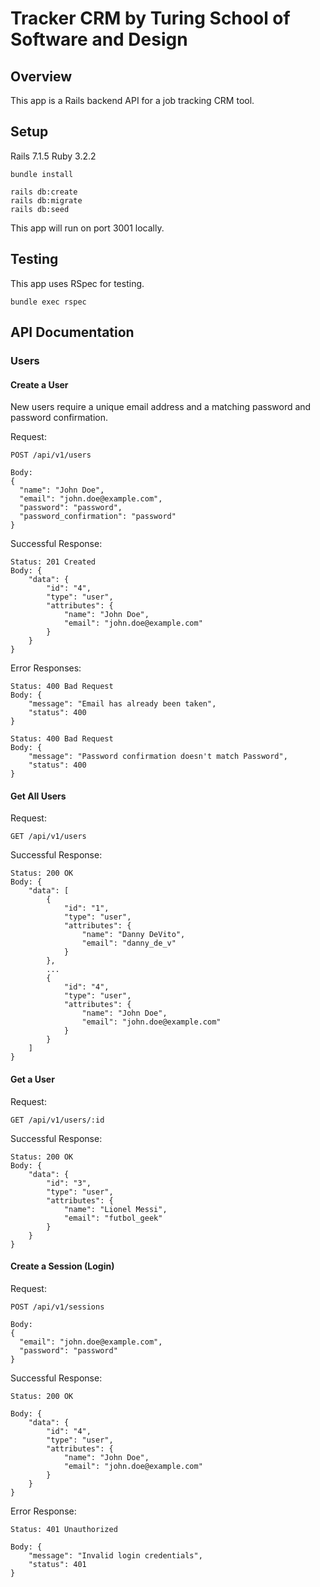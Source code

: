 # Tracker CRM by Turing School of Software and Design

## Overview
This app is a Rails backend API for a job tracking CRM tool. 

## Setup
Rails 7.1.5
Ruby 3.2.2

```
bundle install

rails db:create
rails db:migrate
rails db:seed
```

This app will run on port 3001 locally.

## Testing
This app uses RSpec for testing. 

```
bundle exec rspec
```

## API Documentation

### Users

#### Create a User
New users require a unique email address and a matching password and password confirmation.

Request:
```
POST /api/v1/users

Body:
{
  "name": "John Doe",
  "email": "john.doe@example.com",
  "password": "password",
  "password_confirmation": "password"
}
```

Successful Response:
```
Status: 201 Created
Body: {
    "data": {
        "id": "4",
        "type": "user",
        "attributes": {
            "name": "John Doe",
            "email": "john.doe@example.com"
        }
    }
}
```

Error Responses:
```
Status: 400 Bad Request
Body: {
    "message": "Email has already been taken",
    "status": 400
}
```

```
Status: 400 Bad Request
Body: {
    "message": "Password confirmation doesn't match Password",
    "status": 400
}
```

#### Get All Users
Request:
```
GET /api/v1/users
```

Successful Response:
```
Status: 200 OK
Body: {
    "data": [
        {
            "id": "1",
            "type": "user",
            "attributes": {
                "name": "Danny DeVito",
                "email": "danny_de_v"
            }
        },
        ...
        {
            "id": "4",
            "type": "user",
            "attributes": {
                "name": "John Doe",
                "email": "john.doe@example.com"
            }
        }
    ]
}
```

#### Get a User 
Request:
```
GET /api/v1/users/:id
```

Successful Response:
```
Status: 200 OK
Body: {
    "data": {
        "id": "3",
        "type": "user",
        "attributes": {
            "name": "Lionel Messi",
            "email": "futbol_geek"
        }
    }
}
```

#### Create a Session (Login)

Request:
```
POST /api/v1/sessions

Body:
{
  "email": "john.doe@example.com",
  "password": "password"
}
``` 

Successful Response:
```
Status: 200 OK

Body: {
    "data": {
        "id": "4",
        "type": "user",
        "attributes": {
            "name": "John Doe",
            "email": "john.doe@example.com"
        }
    }
}
```

Error Response:
```
Status: 401 Unauthorized

Body: {
    "message": "Invalid login credentials",
    "status": 401
}
```

<!-- Rolify add 'resourcify' to models if you want to apply roles (like if we want someone to moderate companies) -->

<!-- a newly created users role is :user by default -->
<!-- dynamic shortcuts are methods to query or modify roles
    - is_admin?
    - is_user?
    - add_role :admin
    - add_role :user
    - remove_role -->

<!-- Pundit is focused around the notion of policy classes.
Pundit policies are created in the app/policies directory and correspond to the resources (models) for which access control needs to be managed. These policies will be utilized in the respective controllers to enforce role-based permissions. 

To connect the policies to your controllers, you’ll typically use the #authorize method provided by Pundit in actions where you want to enforce access control.  

All policies inherit from ApplicationPolicy, which defaults all controller actions to false.  It is up to you, as you develop to keep in mind what actions users are authorized to take.  Admin role users should be authorized to do anything.-->